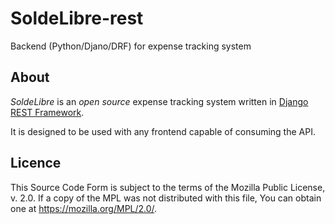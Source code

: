# SoldeLibre-rest
Backend (Python/Djano/DRF) for expense tracking system

## About

*SoldeLibre* is an *open source* expense tracking system written in [Django
REST Framework](http://www.django-rest-framework.org/).

It is designed to be used with any frontend capable of consuming the API.

## Licence

This Source Code Form is subject to the terms of the Mozilla Public License,
v. 2.0. If a copy of the MPL was not distributed with this file, You can obtain
one at https://mozilla.org/MPL/2.0/.